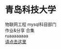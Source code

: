 # 青岛科技大学
物联网工程 mysql科目部门<br>
作业&分享 合集<br>
ruaaaaaaaa<br>
<a href="https://yinwuzou.github.io/ceshi.github.io/真.html">请点击这里</a><br>
